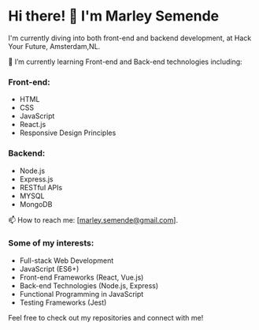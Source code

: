 # Hi there! 👋 I'm Marley Semende

I'm currently diving into both front-end and backend development, at Hack Your Future, Amsterdam,NL.

🌱 I’m currently learning Front-end and Back-end technologies including:

### Front-end:
- HTML
- CSS
- JavaScript
- React.js
- Responsive Design Principles

### Backend:
- Node.js
- Express.js
- RESTful APIs
- MYSQL
- MongoDB

📫 How to reach me: [marley.semende@gmail.com].

### Some of my interests:
- Full-stack Web Development
- JavaScript (ES6+)
- Front-end Frameworks (React, Vue.js)
- Back-end Technologies (Node.js, Express)
- Functional Programming in JavaScript
- Testing Frameworks (Jest)

Feel free to check out my repositories and connect with me!
